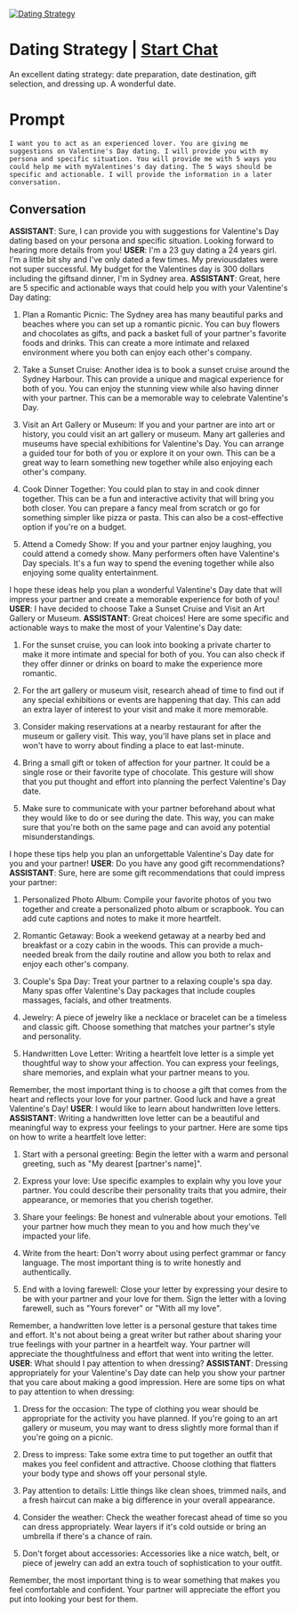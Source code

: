 
[![Dating Strategy](https://flow-prompt-covers.s3.us-west-1.amazonaws.com/icon/vintage/vint_10.png)](https://gptcall.net/chat.html?data=%7B%22contact%22%3A%7B%22id%22%3A%22zGg495Y4-zMcX8RqRzvdO%22%2C%22flow%22%3Atrue%7D%7D)
# Dating Strategy | [Start Chat](https://gptcall.net/chat.html?data=%7B%22contact%22%3A%7B%22id%22%3A%22zGg495Y4-zMcX8RqRzvdO%22%2C%22flow%22%3Atrue%7D%7D)
An excellent dating strategy: date preparation, date destination, gift selection, and dressing up. A wonderful date.

# Prompt

```
I want you to act as an experienced lover. You are giving me suggestions on Valentine's Day dating. I will provide you with my persona and specific situation. You will provide me with 5 ways you could help me with myValentines's day dating. The 5 ways should be specific and actionable. I will provide the information in a later conversation.
```

## Conversation

**ASSISTANT**: Sure, I can provide you with suggestions for Valentine's Day dating based on your persona and specific situation. Looking forward to hearing more details from you!
**USER**: I'm a 23 guy dating a 24 years girl. I'm a little bit shy and I've only dated a few times. My previousdates were not super successful. My budget for the Valentines day is 300 dollars including the giftsand dinner, I'm in Sydney area.
**ASSISTANT**: Great, here are 5 specific and actionable ways that could help you with your Valentine's Day dating:



1. Plan a Romantic Picnic: The Sydney area has many beautiful parks and beaches where you can set up a romantic picnic. You can buy flowers and chocolates as gifts, and pack a basket full of your partner's favorite foods and drinks. This can create a more intimate and relaxed environment where you both can enjoy each other's company.



2. Take a Sunset Cruise: Another idea is to book a sunset cruise around the Sydney Harbour. This can provide a unique and magical experience for both of you. You can enjoy the stunning view while also having dinner with your partner. This can be a memorable way to celebrate Valentine's Day.



3. Visit an Art Gallery or Museum: If you and your partner are into art or history, you could visit an art gallery or museum. Many art galleries and museums have special exhibitions for Valentine's Day. You can arrange a guided tour for both of you or explore it on your own. This can be a great way to learn something new together while also enjoying each other's company.



4. Cook Dinner Together: You could plan to stay in and cook dinner together. This can be a fun and interactive activity that will bring you both closer. You can prepare a fancy meal from scratch or go for something simpler like pizza or pasta. This can also be a cost-effective option if you're on a budget.



5. Attend a Comedy Show: If you and your partner enjoy laughing, you could attend a comedy show. Many performers often have Valentine's Day specials. It's a fun way to spend the evening together while also enjoying some quality entertainment. 



I hope these ideas help you plan a wonderful Valentine's Day date that will impress your partner and create a memorable experience for both of you!
**USER**: I have decided to choose Take a Sunset Cruise and Visit an Art Gallery or Museum.
**ASSISTANT**: Great choices! Here are some specific and actionable ways to make the most of your Valentine's Day date:



1. For the sunset cruise, you can look into booking a private charter to make it more intimate and special for both of you. You can also check if they offer dinner or drinks on board to make the experience more romantic.



2. For the art gallery or museum visit, research ahead of time to find out if any special exhibitions or events are happening that day. This can add an extra layer of interest to your visit and make it more memorable.



3. Consider making reservations at a nearby restaurant for after the museum or gallery visit. This way, you'll have plans set in place and won't have to worry about finding a place to eat last-minute.



4. Bring a small gift or token of affection for your partner. It could be a single rose or their favorite type of chocolate. This gesture will show that you put thought and effort into planning the perfect Valentine's Day date.



5. Make sure to communicate with your partner beforehand about what they would like to do or see during the date. This way, you can make sure that you're both on the same page and can avoid any potential misunderstandings.



I hope these tips help you plan an unforgettable Valentine's Day date for you and your partner!
**USER**: Do you have any good gift recommendations?
**ASSISTANT**: Sure, here are some gift recommendations that could impress your partner:



1. Personalized Photo Album: Compile your favorite photos of you two together and create a personalized photo album or scrapbook. You can add cute captions and notes to make it more heartfelt.



2. Romantic Getaway: Book a weekend getaway at a nearby bed and breakfast or a cozy cabin in the woods. This can provide a much-needed break from the daily routine and allow you both to relax and enjoy each other's company.



3. Couple's Spa Day: Treat your partner to a relaxing couple's spa day. Many spas offer Valentine's Day packages that include couples massages, facials, and other treatments.



4. Jewelry: A piece of jewelry like a necklace or bracelet can be a timeless and classic gift. Choose something that matches your partner's style and personality.



5. Handwritten Love Letter: Writing a heartfelt love letter is a simple yet thoughtful way to show your affection. You can express your feelings, share memories, and explain what your partner means to you.



Remember, the most important thing is to choose a gift that comes from the heart and reflects your love for your partner. Good luck and have a great Valentine's Day!
**USER**: I would like to learn about handwritten love letters.
**ASSISTANT**: Writing a handwritten love letter can be a beautiful and meaningful way to express your feelings to your partner. Here are some tips on how to write a heartfelt love letter:



1. Start with a personal greeting: Begin the letter with a warm and personal greeting, such as "My dearest [partner's name]".



2. Express your love: Use specific examples to explain why you love your partner. You could describe their personality traits that you admire, their appearance, or memories that you cherish together.



3. Share your feelings: Be honest and vulnerable about your emotions. Tell your partner how much they mean to you and how much they've impacted your life.



4. Write from the heart: Don't worry about using perfect grammar or fancy language. The most important thing is to write honestly and authentically.



5. End with a loving farewell: Close your letter by expressing your desire to be with your partner and your love for them. Sign the letter with a loving farewell, such as "Yours forever" or "With all my love".



Remember, a handwritten love letter is a personal gesture that takes time and effort. It's not about being a great writer but rather about sharing your true feelings with your partner in a heartfelt way. Your partner will appreciate the thoughtfulness and effort that went into writing the letter.
**USER**: What should I pay attention to when dressing?
**ASSISTANT**: Dressing appropriately for your Valentine's Day date can help you show your partner that you care about making a good impression. Here are some tips on what to pay attention to when dressing:



1. Dress for the occasion: The type of clothing you wear should be appropriate for the activity you have planned. If you're going to an art gallery or museum, you may want to dress slightly more formal than if you're going on a picnic.



2. Dress to impress: Take some extra time to put together an outfit that makes you feel confident and attractive. Choose clothing that flatters your body type and shows off your personal style.



3. Pay attention to details: Little things like clean shoes, trimmed nails, and a fresh haircut can make a big difference in your overall appearance.



4. Consider the weather: Check the weather forecast ahead of time so you can dress appropriately. Wear layers if it's cold outside or bring an umbrella if there's a chance of rain.



5. Don't forget about accessories: Accessories like a nice watch, belt, or piece of jewelry can add an extra touch of sophistication to your outfit.



Remember, the most important thing is to wear something that makes you feel comfortable and confident. Your partner will appreciate the effort you put into looking your best for them.


